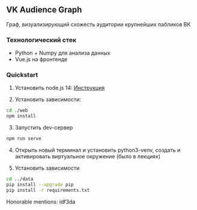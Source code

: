 ## VK Audience Graph

Граф, визуализирующий схожесть аудитории крупнейших пабликов ВК

### Технологический стек
- Python + Numpy для анализа данных
- Vue.js на фронтенде

### Quickstart
1. Установить node.js 14: [Инструкция](https://github.com/nodesource/distributions/blob/master/README.md#debinstall)

2. Установить зависимости:
  ```bash
  cd ./web
  npm install
  ```
3. Запустить dev-сервер
  ```bash
  npm run serve
  ```

4. Открыть новый терминал и установить python3-venv, создать и активировать виртуальное окружение (было в лекциях)
   
5. Установить зависимости
  ```bash
  cd ../data
  pip install --upgrade pip
  pip install -r requirements.txt
  ```
Honorable mentions:
idf3da
